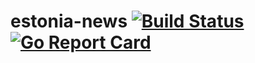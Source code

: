 # estonia-news [![Build Status](https://github.com/lafin/estonia-news/workflows/actions/badge.svg)](https://github.com/lafin/estonia-news/actions) [![Go Report Card](https://goreportcard.com/badge/github.com/lafin/estonia-news)](https://goreportcard.com/report/github.com/lafin/estonia-news)


